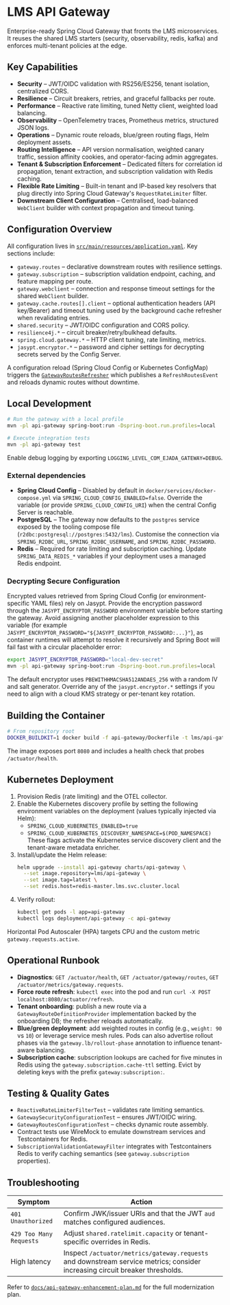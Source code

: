 # LMS API Gateway

Enterprise-ready Spring Cloud Gateway that fronts the LMS microservices. It reuses the shared LMS starters (security, observability, redis, kafka) and enforces multi-tenant policies at the edge.

## Key Capabilities

- **Security** – JWT/OIDC validation with RS256/ES256, tenant isolation, centralized CORS.
- **Resilience** – Circuit breakers, retries, and graceful fallbacks per route.
- **Performance** – Reactive rate limiting, tuned Netty client, weighted load balancing.
- **Observability** – OpenTelemetry traces, Prometheus metrics, structured JSON logs.
- **Operations** – Dynamic route reloads, blue/green routing flags, Helm deployment assets.
- **Routing Intelligence** – API version normalisation, weighted canary traffic, session affinity cookies, and operator-facing admin aggregates.
- **Tenant & Subscription Enforcement** – Dedicated filters for correlation id propagation, tenant extraction, and subscription validation with Redis caching.
- **Flexible Rate Limiting** – Built-in tenant and IP-based key resolvers that plug directly into Spring Cloud Gateway's `RequestRateLimiter` filter.
- **Downstream Client Configuration** – Centralised, load-balanced `WebClient` builder with context propagation and timeout tuning.

## Configuration Overview

All configuration lives in [`src/main/resources/application.yaml`](src/main/resources/application.yaml). Key sections include:

- `gateway.routes` – declarative downstream routes with resilience settings.
- `gateway.subscription` – subscription validation endpoint, caching, and feature mapping per route.
- `gateway.webclient` – connection and response timeout settings for the shared `WebClient` builder.
- `gateway.cache.routes[].client` – optional authentication headers (API key/Bearer) and timeout tuning used by the
  background cache refresher when revalidating entries.
- `shared.security` – JWT/OIDC configuration and CORS policy.
- `resilience4j.*` – circuit breaker/retry/bulkhead defaults.
- `spring.cloud.gateway.*` – HTTP client tuning, rate limiting, metrics.
- `jasypt.encryptor.*` – password and cipher settings for decrypting secrets served by the Config Server.

A configuration reload (Spring Cloud Config or Kubernetes ConfigMap) triggers the [`GatewayRoutesRefresher`](src/main/java/com/ejada/gateway/config/GatewayRoutesRefresher.java) which publishes a `RefreshRoutesEvent` and reloads dynamic routes without downtime.

## Local Development

```bash
# Run the gateway with a local profile
mvn -pl api-gateway spring-boot:run -Dspring-boot.run.profiles=local

# Execute integration tests
mvn -pl api-gateway test
```

Enable debug logging by exporting `LOGGING_LEVEL_COM_EJADA_GATEWAY=DEBUG`.

### External dependencies

- **Spring Cloud Config** – Disabled by default in `docker/services/docker-compose.yml` via
  `SPRING_CLOUD_CONFIG_ENABLED=false`. Override the variable (or provide
  `SPRING_CLOUD_CONFIG_URI`) when the central Config Server is reachable.
- **PostgreSQL** – The gateway now defaults to the `postgres` service exposed by
  the tooling compose file (`r2dbc:postgresql://postgres:5432/lms`). Customise the
  connection via `SPRING_R2DBC_URL`, `SPRING_R2DBC_USERNAME`, and
  `SPRING_R2DBC_PASSWORD`.
- **Redis** – Required for rate limiting and subscription caching. Update
  `SPRING_DATA_REDIS_*` variables if your deployment uses a managed Redis
  endpoint.

### Decrypting Secure Configuration

Encrypted values retrieved from Spring Cloud Config (or environment-specific YAML files) rely on
Jasypt. Provide the encryption password through the `JASYPT_ENCRYPTOR_PASSWORD` environment variable
before starting the gateway. Avoid assigning another placeholder expression to this variable (for
example `JASYPT_ENCRYPTOR_PASSWORD="${JASYPT_ENCRYPTOR_PASSWORD:...}"`), as container runtimes will
attempt to resolve it recursively and Spring Boot will fail fast with a circular placeholder error:

```bash
export JASYPT_ENCRYPTOR_PASSWORD="local-dev-secret"
mvn -pl api-gateway spring-boot:run -Dspring-boot.run.profiles=local
```

The default encryptor uses `PBEWITHHMACSHA512ANDAES_256` with a random IV and salt generator. Override
any of the `jasypt.encryptor.*` settings if you need to align with a cloud KMS strategy or
per-tenant key rotation.

## Building the Container

```bash
# From repository root
DOCKER_BUILDKIT=1 docker build -f api-gateway/Dockerfile -t lms/api-gateway:latest .
```

The image exposes port `8080` and includes a health check that probes `/actuator/health`.

## Kubernetes Deployment

1. Provision Redis (rate limiting) and the OTEL collector.
2. Enable the Kubernetes discovery profile by setting the following environment variables
   on the deployment (values typically injected via Helm):
   - `SPRING_CLOUD_KUBERNETES_ENABLED=true`
   - `SPRING_CLOUD_KUBERNETES_DISCOVERY_NAMESPACE=$(POD_NAMESPACE)`
   These flags activate the Kubernetes service discovery client and the tenant-aware
   metadata enricher.
3. Install/update the Helm release:
   ```bash
   helm upgrade --install api-gateway charts/api-gateway \
     --set image.repository=lms/api-gateway \
     --set image.tag=latest \
     --set redis.host=redis-master.lms.svc.cluster.local
   ```
4. Verify rollout:
   ```bash
   kubectl get pods -l app=api-gateway
   kubectl logs deployment/api-gateway -c api-gateway
   ```

Horizontal Pod Autoscaler (HPA) targets CPU and the custom metric `gateway.requests.active`.

## Operational Runbook

- **Diagnostics**: `GET /actuator/health`, `GET /actuator/gateway/routes`, `GET /actuator/metrics/gateway.requests`.
- **Force route refresh**: `kubectl exec` into the pod and run `curl -X POST localhost:8080/actuator/refresh`.
- **Tenant onboarding**: publish a new route via a `GatewayRouteDefinitionProvider` implementation backed by the onboarding DB; the refresher reloads automatically.
- **Blue/green deployment**: add weighted routes in config (e.g., `weight: 90` vs `10`) or leverage service mesh rules. Pods can
  also advertise rollout phases via the `gateway.lb/rollout-phase` annotation to influence tenant-aware balancing.
- **Subscription cache**: subscription lookups are cached for five minutes in Redis using the `gateway.subscription.cache-ttl` setting. Evict by deleting keys with the prefix `gateway:subscription:`.

## Testing & Quality Gates

- `ReactiveRateLimiterFilterTest` – validates rate limiting semantics.
- `GatewaySecurityConfigurationTest` – ensures JWT/OIDC wiring.
- `GatewayRoutesConfigurationTest` – checks dynamic route assembly.
- Contract tests use WireMock to emulate downstream services and Testcontainers for Redis.
- `SubscriptionValidationGatewayFilter` integrates with Testcontainers Redis to verify caching semantics (see `gateway.subscription` properties).

## Troubleshooting

| Symptom | Action |
|---------|--------|
| `401 Unauthorized` | Confirm JWK/issuer URIs and that the JWT `aud` matches configured audiences. |
| `429 Too Many Requests` | Adjust `shared.ratelimit.capacity` or tenant-specific overrides in Redis. |
| High latency | Inspect `/actuator/metrics/gateway.requests` and downstream service metrics; consider increasing circuit breaker thresholds. |

Refer to [`docs/api-gateway-enhancement-plan.md`](../docs/api-gateway-enhancement-plan.md) for the full modernization plan.
